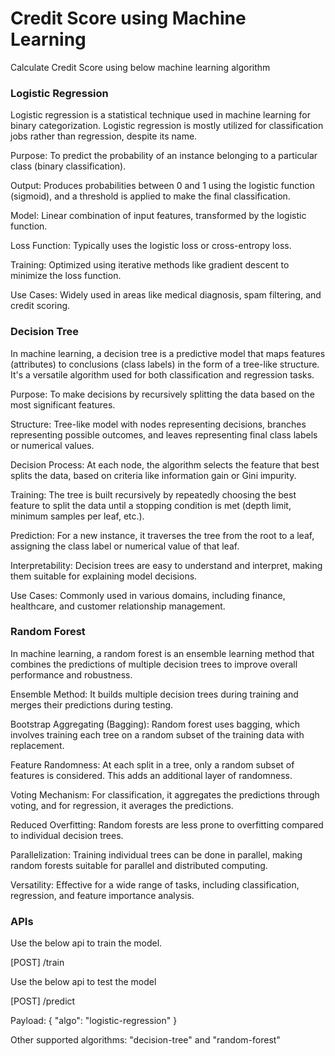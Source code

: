 # Credit Score using Machine Learning
Calculate Credit Score using below machine learning algorithm

### Logistic Regression
Logistic regression is a statistical technique used in machine learning for binary categorization. Logistic regression is mostly utilized for classification jobs rather than regression, despite its name.

Purpose: To predict the probability of an instance belonging to a particular class (binary classification).

Output: Produces probabilities between 0 and 1 using the logistic function (sigmoid), and a threshold is applied to make the final classification.

Model: Linear combination of input features, transformed by the logistic function.

Loss Function: Typically uses the logistic loss or cross-entropy loss.

Training: Optimized using iterative methods like gradient descent to minimize the loss function.

Use Cases: Widely used in areas like medical diagnosis, spam filtering, and credit scoring.

### Decision Tree
In machine learning, a decision tree is a predictive model that maps features (attributes) to conclusions (class labels) in the form of a tree-like structure. It's a versatile algorithm used for both classification and regression tasks.

Purpose: To make decisions by recursively splitting the data based on the most significant features.

Structure: Tree-like model with nodes representing decisions, branches representing possible outcomes, and leaves representing final class labels or numerical values.

Decision Process: At each node, the algorithm selects the feature that best splits the data, based on criteria like information gain or Gini impurity.

Training: The tree is built recursively by repeatedly choosing the best feature to split the data until a stopping condition is met (depth limit, minimum samples per leaf, etc.).

Prediction: For a new instance, it traverses the tree from the root to a leaf, assigning the class label or numerical value of that leaf.

Interpretability: Decision trees are easy to understand and interpret, making them suitable for explaining model decisions.

Use Cases: Commonly used in various domains, including finance, healthcare, and customer relationship management.

### Random Forest
In machine learning, a random forest is an ensemble learning method that combines the predictions of multiple decision trees to improve overall performance and robustness.

Ensemble Method: It builds multiple decision trees during training and merges their predictions during testing.

Bootstrap Aggregating (Bagging): Random forest uses bagging, which involves training each tree on a random subset of the training data with replacement.

Feature Randomness: At each split in a tree, only a random subset of features is considered. This adds an additional layer of randomness.

Voting Mechanism: For classification, it aggregates the predictions through voting, and for regression, it averages the predictions.

Reduced Overfitting: Random forests are less prone to overfitting compared to individual decision trees.

Parallelization: Training individual trees can be done in parallel, making random forests suitable for parallel and distributed computing.

Versatility: Effective for a wide range of tasks, including classification, regression, and feature importance analysis.

### APIs
Use the below api to train the model.

[POST] /train

Use the below api to test the model

[POST] /predict 

Payload:
{
    "algo": "logistic-regression"
}

Other supported algorithms: "decision-tree" and "random-forest"
